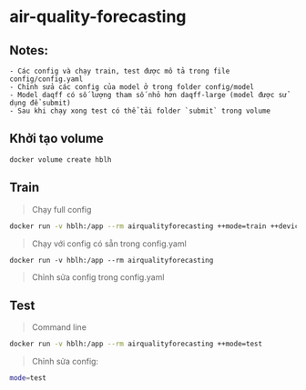 # air-quality-forecasting

## Notes:

    - Các config và chạy train, test được mô tả trong file config/config.yaml
    - Chỉnh sửa các config của model ở trong folder config/model
    - Model daqff có số lượng tham số nhỏ hơn daqff-large (model được sử dụng để submit)
    - Sau khi chạy xong test có thể tải folder `submit` trong volume

## Khởi tạo volume
    docker volume create hblh

## Train

> Chạy full config
```bash
docker run -v hblh:/app --rm airqualityforecasting ++mode=train ++device=cpu model=daqff-large
```

> Chạy với config có sẵn trong config.yaml
```
docker run -v hblh:/app --rm airqualityforecasting
```
> Chỉnh sửa config trong config.yaml


## Test
> Command line
```bash
docker run -v hblh:/app --rm airqualityforecasting ++mode=test
```

> Chỉnh sửa config:
```bash
mode=test
```